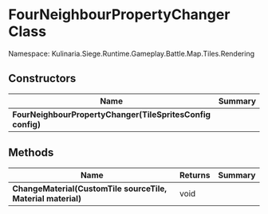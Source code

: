 # FourNeighbourPropertyChanger Class

Namespace: Kulinaria.Siege.Runtime.Gameplay.Battle.Map.Tiles.Rendering


## Constructors

| Name | Summary |
|---|---|
| **FourNeighbourPropertyChanger(TileSpritesConfig config)** |  |
## Methods

| Name | Returns | Summary |
|---|---|---|
| **ChangeMaterial(CustomTile sourceTile, Material material)** | void |  |
